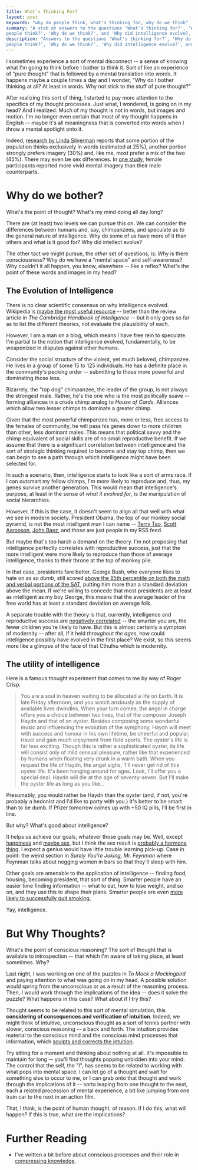 ```yaml
---
title: What's Thinking For? 
layout: post
keywords: "why do people think, what's thinking for, why do we think"
summary: "A stab at answers to the questions 'What's thinking for?', 'Why do
people think?', 'Why do we think?', and 'Why did intelligence evolve?, and 'What's intelligence good for?''"
description: "Answers to the questions 'What's thinking for?', 'Why do
people think?', 'Why do we think?', 'Why did intelligence evolve?', and 'What's intelligence good for?'"
---
```


I sometimes experience a sort of mental disconnect -- a sense of knowing what
I'm going to think before I bother to think it. Sort of like an experience of
"pure thought" that is followed by a mental translation into words. It happens
maybe a couple times a day and I wonder, "Why do I bother thinking at all? At
least in words. Why not stick to the stuff of pure thought?"

After realizing this sort of thing, I started to pay more attention to the
specifics of my thought processes. Just what, I wondered, is going on in my
head? And I realized: Much of my thought is not in words, but images and
motion. I'm no longer even certain that most of my thought happens in English --
maybe it's all meaningness that is converted into words when I throw a mental
spotlight onto it.

Indeed, [research by Linda Silverman](http://en.wikipedia.org/wiki/Visual_thinking) reports that some portion of the population thinks exclusively in words (estimated at
25%), another portion strongly prefers imagery (30%) and, like me, most prefer a mix of the two (45%). There may even be sex differences. In [one study](http://psycnet.apa.org/psycinfo/1994-12324-001), female participants
reported more vivid mental imagery than their male counterparts.

# Why do we bother?

What's the point of thought? What's my mind doing all day long?

There are (at least) two levels we can pursue this on. We can consider the differences
between humans and, say, chimpanzees, and speculate as to the general nature of
intelligence. Why do some of us have more of it than others and what is it good
for? Why did intellect evolve?

The other tact we might pursue, the *other* set of questions, is: Why is there
consciousness? Why do we have a "mental space" and self-awareness? Why couldn't
it all happen, you know, elsewhere -- like a reflex? What's the point of these
words and images in my head? 

## The Evolution of Intelligence

There is no clear scientific consensus on why intelligence evolved. Wikipedia is
[maybe the most useful resource](http://en.wikipedia.org/wiki/Evolution_of_human_intelligence#Models) -- better than the review article in *The
Cambridge Handbook of Intelligence* -- but it only goes so far as to list the
different theories, not evaluate the plausibility of each.

However, I am a man on a blog, which means I have free rein to speculate. I'm
partial to the notion that intelligence evolved, fundamentally, to be weaponized
in disputes against other humans.

Consider the social structure of the violent, yet much beloved, chimpanzee. He lives in a group of some 15 to 125 individuals. He has a
definite place in the community's pecking order -- submitting to those more
powerful and dominating those less.

Bizarrely, the "top dog" chimpanzee, the leader of the group, is not always the
strongest male. Rather, he's the one who is the most politically suave --
forming alliances in a crude chimp analog to *House of Cards*. Alliances which
allow two lesser chimps to dominate a greater chimp.

Given that the most powerful chimpanzee has, more or less, free access to the
females of community, he will pass his genes down to more children than other,
less dominant males. This means that political savvy and the chimp equivalent of
social skills are of no small reproductive benefit. If we assume that there is a
significant correlation between intelligence and the sort of strategic thinking
required to become and stay top chimp, then we can begin to see a path through
which intelligence might have been selected for.

In such a scenario, then, intelligence starts to look like a sort of arms
race. If I can outsmart my fellow chimps, I'm more likely to reproduce and,
thus, my genes survive another generation. This would mean that intelligence's
purpose, at least in the sense of *what it evolved for*, is the manipulation of
social hierarchies.

However, if this is the case, it doesn't seem to align all that well with what
we see in modern society. President Obama, the top of our monkey social pyramid,
is not the most intelligent man I can name -- [Terry Tao](http://terrytao.wordpress.com/), [Scott Aaronson](http://www.scottaaronson.com/blog/), [John Baez](http://johncarlosbaez.wordpress.com/), and *those* are just people in
my RSS feed.

But maybe that's too harsh a demand on the theory. I'm not proposing that
intelligence perfectly correlates with reproductive success, just that the more
intelligent were more likely to reproduce than those of average intelligence,
thanks to their throne at the top of monkey pile. 

In that case, presidents fare better. George Bush, who everyone likes
to hate on as *so dumb*, still scored [above the 85th percentile on both the math and
verbal portions of the SAT](http://www.straightdope.com/columns/read/2310/who-was-the-stupidest-u-s-president), putting him more than a standard deviation above the
mean. If we're willing to concede that most presidents are at least as
intelligent as my boy George, this means that the average leader of the free world
has at least a standard deviation on average folk. 

A separate trouble with the theory is that, currently, intelligence and
reproductive success are [negatively correlated](http://en.wikipedia.org/wiki/Fertility_and_intelligence) -- the smarter you are, the fewer
children you're likely to have. But this is almost certainly a symptom of
modernity -- after all, if it held *throughout the ages*, how could intelligence
possibly have evolved in the first place? We exist, so this seems more like a
glimpse of the face of that Cthulhu which is modernity.

## The utility of intelligence

Here is a famous thought experiment that comes to me by way of Roger Crisp:

> You are a soul in heaven waiting to be allocated a life on Earth. It is late
> Friday afternoon, and you watch anxiously as the supply of available lives
> dwindles. When your turn comes, the angel in charge offers you a choice between
> two lives, that of the composer Joseph Haydn and that of an oyster. Besides
> composing some wonderful music and influencing the evolution of the symphony,
> Haydn will meet with success and honour in his own lifetime, be cheerful and
> popular, travel and gain much enjoyment from field sports. The oyster's life is
> far less exciting. Though this is rather a sophisticated oyster, its life will
> consist only of mild sensual pleasure, rather like that experienced by humans
> when floating very drunk in a warm bath. When you request the life of Haydn, the
> angel sighs, ‘I'll never get rid of this oyster life. It's been hanging around
> for ages. Look, I'll offer you a special deal. Haydn will die at the age of
> seventy-seven. But I'll make the oyster life as long as you like...

Presumably, you would rather be Haydn than the oyster (and, if not, you're
probably a hedonist and I'd like to party with you.) It's better to be smart
than to be dumb. If Pfizer tomorrow comes up with +50 IQ pills, I'll be first in
line.

But why? What's good about intelligence?

It helps us achieve our goals, whatever those goals may be. Well, except
[happiness](http://psycnet.apa.org/journals/bul/67/4/294/) and
[maybe sex](http://www.gnxp.com/blog/2007/04/intercourse-and-intelligence.php),
but I think the sex result is
[probably a hormone thing](http://rs.io/2013/11/01/testosterone-and-mathematics.html). I
expect a genius would have little trouble learning pick-up. Case in point: the
weird section in *Surely You're Joking, Mr. Feynman* where Feynman talks about
negging women in bars so that they'll sleep with him. 

Other goals are amenable to the application of intelligence -- finding food,
housing, becoming president, that sort of thing. Smarter people have an easier
time finding information -- what to eat, how to lose weight, and so on, and they
use this to shape their plans. Smarter people are even [more likely to
successfully quit smoking.](http://jech.bmj.com/content/57/6/464.full)

Yay, intelligence.

# But Why Thoughts?

What's the point of conscious reasoning? The sort of thought that is available
to introspection -- that which I'm aware of taking place, at least
sometimes. Why?

Last night, I was working on one of the puzzles in *To Mock a Mockingbird* and
paying attention to what was going on in my head. A possible solution would spring from the unconscious or as a result
of the reasoning process. Then, I would work through the implications of the
idea -- does it solve the puzzle? What happens in this case? What about if I try
this?

Thought seems to be related to this sort of mental simulation, this **considering
of consequences and verification of intuition**. Indeed, we might think of
intuitive, unconscious thought as a sort of tennis partner with slower,
conscious reasoning -- a back and forth. The intuition provides material to the
conscious mind and the conscious mind processes that information, which [sculpts
and corrects the intuition](http://terrytao.wordpress.com/career-advice/there%E2%80%99s-more-to-mathematics-than-rigour-and-proofs/).

Try sitting for a moment and thinking about nothing at all. It's impossible to
maintain for long -- you'll find thoughts popping unbidden into your mind. The
control that the self, the "I", has seems to be related to working with what
pops into mental space. I can let go of a thought and wait for something else to
occur to me, or I can grab onto that thought and work through the implications
of it -- sorta leaping from one thought to the next, each a related procession
of mental experience, a bit like jumping from one train car to the next in an
action film.

That, I think, is the point of human thought, of reason. If I do this, what will
happen? If this is true, what are the implications?

# Further Reading

* I've written a bit before about conscious processes and their role in
  [compressing knowledge](http://127.0.0.1:4000/2014/02/24/compressing-knowledge.html).
